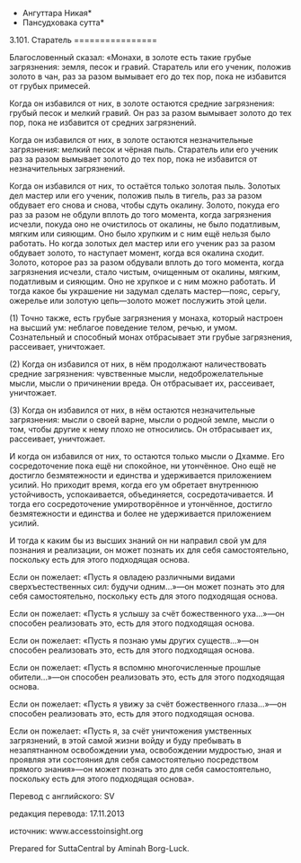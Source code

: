 * Ангуттара Никая*
* Пансудховака сутта*

3\.101\. Старатель
\=\=\=\=\=\=\=\=\=\=\=\=\=\=\=\=

Благословенный сказал: «Монахи, в золоте есть такие грубые загрязнения: земля, песок и гравий\. Старатель или его ученик, положив золото в чан, раз за разом вымывает его до тех пор, пока не избавится от грубых примесей\.

Когда он избавился от них, в золоте остаются средние загрязнения: грубый песок и мелкий гравий\. Он раз за разом вымывает золото до тех пор, пока не избавится от средних загрязнений\.

Когда он избавился от них, в золоте остаются незначительные загрязнения: мелкий песок и чёрная пыль\. Старатель или его ученик раз за разом вымывает золото до тех пор, пока не избавится от незначительных загрязнений\.

Когда он избавился от них, то остаётся только золотая пыль\. Золотых дел мастер или его ученик, положив пыль в тигель, раз за разом обдувает его снова и снова, чтобы сдуть окалину\. Золото, покуда его раз за разом не обдули вплоть до того момента, когда загрязнения исчезли, покуда оно не очистилось от окалины, не было податливым, мягким или сияющим\. Оно было хрупким и с ним ещё нельзя было работать\. Но когда золотых дел мастер или его ученик раз за разом обдувает золото, то наступает момент, когда вся окалина сходит\. Золото, которое раз за разом обдували вплоть до того момента, когда загрязнения исчезли, стало чистым, очищенным от окалины, мягким, податливым и сияющим\. Оно не хрупкое и с ним можно работать\. И тогда какое бы украшение ни задумал сделать мастер—пояс, серьгу, ожерелье или золотую цепь—золото может послужить этой цели\.

\(1\) Точно также, есть грубые загрязнения у монаха, который настроен на высший ум: неблагое поведение телом, речью, и умом\. Сознательный и способный монах отбрасывает эти грубые загрязнения, рассеивает, уничтожает\.

\(2\) Когда он избавился от них, в нём продолжают наличествовать средние загрязнения: чувственные мысли, недоброжелательные мысли, мысли о причинении вреда\. Он отбрасывает их, рассеивает, уничтожает\.

\(3\) Когда он избавился от них, в нём остаются незначительные загрязнения: мысли о своей варне, мысли о родной земле, мысли о том, чтобы другие к нему плохо не относились\. Он отбрасывает их, рассеивает, уничтожает\.

И когда он избавился от них, то остаются только мысли о Дхамме\. Его сосредоточение пока ещё ни спокойное, ни утончённое\. Оно ещё не достигло безмятежности и единства и удерживается приложением усилий\. Но приходит время, когда его ум обретает внутреннюю устойчивость, успокаивается, объединяется, сосредотачивается\. И тогда его сосредоточение умиротворённое и утончённое, достигло безмятежности и единства и более не удерживается приложением усилий\.

И тогда к каким бы из высших знаний он ни направил свой ум для познания и реализации, он может познать их для себя самостоятельно, поскольку есть для этого подходящая основа\.

Если он пожелает: «Пусть я овладею различными видами сверхъестественных сил: будучи одним…»—он может познать это для себя самостоятельно, поскольку есть для этого подходящая основа\.

Если он пожелает: «Пусть я услышу за счёт божественного уха…»—он способен реализовать это, есть для этого подходящая основа\.

Если он пожелает: «Пусть я познаю умы других существ…»—он способен реализовать это, есть для этого подходящая основа\.

Если он пожелает: «Пусть я вспомню многочисленные прошлые обители…»—он способен реализовать это, есть для этого подходящая основа\.

Если он пожелает: «Пусть я увижу за счёт божественного глаза…»—он способен реализовать это, есть для этого подходящая основа\.

Если он пожелает: «Пусть я, за счёт уничтожения умственных загрязнений, в этой самой жизни войду и буду пребывать в незапятнанном освобождении ума, освобождении мудростью, зная и проявляя эти состояния для себя самостоятельно посредством прямого знания»—он может познать это для себя самостоятельно, поскольку есть для этого подходящая основа»\.

Перевод с английского: SV

редакция перевода: 17\.11\.2013

источник: www\.accesstoinsight\.org

Prepared for SuttaCentral by Aminah Borg\-Luck\.